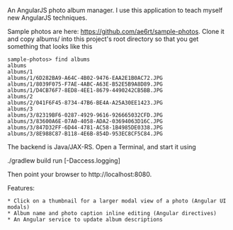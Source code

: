 An AngularJS photo album manager.  I use this application to teach
myself new AngularJS techniques.

Sample photos are here:  https://github.com/ae6rt/sample-photos.
Clone it and copy albums/ into this project's root directory so that you
get something that looks like this

    sample-photos> find albums
    albums
    albums/1
    albums/1/6D282BA9-A64C-4B02-9476-EAA2E1B0AC72.JPG
    albums/1/8039F075-F7AE-4ABC-A63E-B52E5B9A8D89.JPG
    albums/1/D4CB76F7-8ED8-4EE1-8679-4490242CB5BB.JPG
    albums/2
    albums/2/041F6F45-8734-47B6-BE4A-A25A30EE1423.JPG
    albums/3
    albums/3/82319BF6-0287-4929-9616-926665032CFD.JPG
    albums/3/83600A6E-07A0-4058-ADA2-03694063D16C.JPG
    albums/3/847D32FF-6D44-4781-AC58-1B4985DE0338.JPG
    albums/3/8E988C87-B118-4E6B-854D-953EC8CF5C84.JPG

The backend is Java/JAX-RS.  Open a Terminal, and start it using

   ./gradlew build run [-Daccess.logging]

Then point your browser to http://localhost:8080.

Features:

    * Click on a thumbnail for a larger modal view of a photo (Angular UI modals)
    * Album name and photo caption inline editing (Angular directives)
    * An Angular service to update album descriptions
